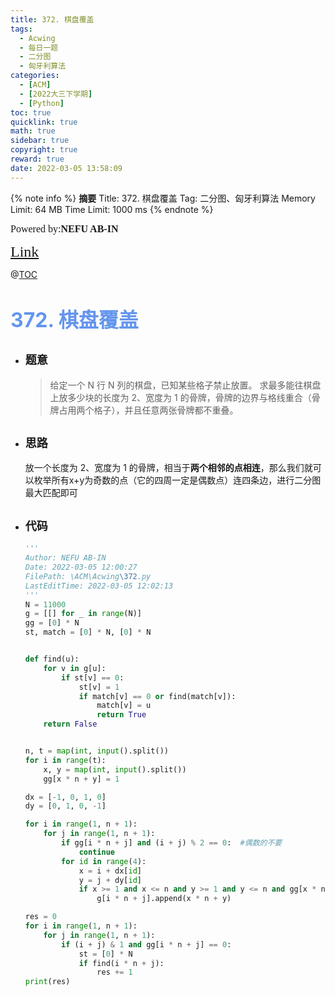 ```yaml
---
title: 372. 棋盘覆盖
tags:
  - Acwing
  - 每日一题
  - 二分图
  - 匈牙利算法
categories:
  - [ACM]
  - [2022大三下学期]
  - [Python]
toc: true
quicklink: true
math: true
sidebar: true
copyright: true
reward: true
date: 2022-03-05 13:58:09
---
```



{% note info %}
**摘要**
Title: 372. 棋盘覆盖
Tag: 二分图、匈牙利算法
Memory Limit: 64 MB
Time Limit: 1000 ms
{% endnote %}
<!-- more -->

<font size=3 face=楷体>Powered by:**NEFU AB-IN**</font>

<font color=#FFA500 size=5 face=楷体>[Link](https://www.acwing.com/problem/content/description/374/)</font>

@[TOC](文章目录)

# <font color=#6495ED size=6>372. 棋盘覆盖</font>

* ## <font size=4 face=粗体>题意</font>

  >给定一个 N 行 N 列的棋盘，已知某些格子禁止放置。
  >求最多能往棋盘上放多少块的长度为 2、宽度为 1 的骨牌，骨牌的边界与格线重合（骨牌占用两个格子），并且任意两张骨牌都不重叠。

* ## <font size=4 face=粗体>思路</font>

  放一个长度为 2、宽度为 1 的骨牌，相当于**两个相邻的点相连**，那么我们就可以枚举所有x+y为奇数的点（它的四周一定是偶数点）连四条边，进行二分图最大匹配即可

* ## <font size=4 face=粗体>代码</font>

  ```python
  '''
  Author: NEFU AB-IN
  Date: 2022-03-05 12:00:27
  FilePath: \ACM\Acwing\372.py
  LastEditTime: 2022-03-05 12:02:13
  '''
  N = 11000
  g = [[] for _ in range(N)]
  gg = [0] * N
  st, match = [0] * N, [0] * N


  def find(u):
      for v in g[u]:
          if st[v] == 0:
              st[v] = 1
              if match[v] == 0 or find(match[v]):
                  match[v] = u
                  return True
      return False


  n, t = map(int, input().split())
  for i in range(t):
      x, y = map(int, input().split())
      gg[x * n + y] = 1

  dx = [-1, 0, 1, 0]
  dy = [0, 1, 0, -1]

  for i in range(1, n + 1):
      for j in range(1, n + 1):
          if gg[i * n + j] and (i + j) % 2 == 0:  #偶数的不要
              continue
          for id in range(4):
              x = i + dx[id]
              y = j + dy[id]
              if x >= 1 and x <= n and y >= 1 and y <= n and gg[x * n + y] == 0:
                  g[i * n + j].append(x * n + y)

  res = 0
  for i in range(1, n + 1):
      for j in range(1, n + 1):
          if (i + j) & 1 and gg[i * n + j] == 0:
              st = [0] * N
              if find(i * n + j):
                  res += 1
  print(res)
  ```